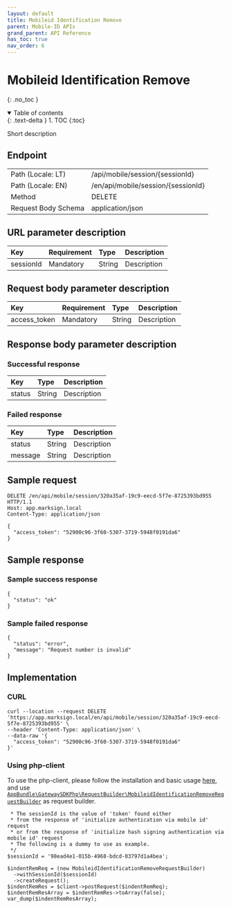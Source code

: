 ```yaml
---
layout: default
title: Mobileid Identification Remove
parent: Mobile-ID APIs
grand_parent: API Reference
has_toc: true
nav_order: 6
---
```


# Mobileid Identification Remove
{: .no_toc }

<details open markdown="block">
  <summary>
    Table of contents
  </summary>
  {: .text-delta }
1. TOC
{:toc}
</details>

Short description

## Endpoint

<table>
  <tbody>
    <tr>
      <td>Path (Locale: LT)</td>
      <td>/api/mobile/session/{sessionId}</td>
    </tr>
    <tr>
      <td>Path (Locale: EN)</td>
      <td>/en/api/mobile/session/{sessionId}</td>
    </tr>
    <tr>
      <td>Method</td>
      <td>DELETE</td>
    </tr>
    <tr>
      <td>Request Body Schema</td>
      <td>application/json</td>
    </tr>
  </tbody>
</table>

## URL parameter description

| Key | Requirement | Type | Description |
| :--- | :--- | :--- | :--- |
| sessionId | Mandatory | String | Description |

## Request body parameter description

| Key | Requirement | Type | Description |
| :--- | :--- | :--- | :--- |
| access_token | Mandatory | String | Description |



## Response body parameter description

### Successful response

| Key | Type | Description |
| :--- | :--- | :--- |
| status | String | Description |



### Failed response

| Key | Type | Description |
| :--- | :--- | :--- |
| status | String | Description |
| message | String | Description |



## Sample request

```
DELETE /en/api/mobile/session/320a35af-19c9-eecd-5f7e-8725393bd955 HTTP/1.1
Host: app.marksign.local
Content-Type: application/json

{
  "access_token": "52900c96-3f60-5307-3719-5948f0191da6"
}
```

## Sample response

### Sample success response

```
{
  "status": "ok"
}
```

### Sample failed response

```
{
  "status": "error",
  "message": "Request number is invalid"
}
```

## Implementation

### CURL

```
curl --location --request DELETE 'https://app.marksign.local/en/api/mobile/session/320a35af-19c9-eecd-5f7e-8725393bd955' \
--header 'Content-Type: application/json' \
--data-raw '{
  "access_token": "52900c96-3f60-5307-3719-5948f0191da6"
}'
```

### Using php-client

To use the php-client, please follow the installation and basic usage [here](/documentation/sdk-php-client.html#usage), and use [`AppBundle\GatewaySDKPhp\RequestBuilder\MobileidIdentificationRemoveRequestBuilder`](/documentation/class-ref/GatewaySDKPhp/RequestBuilder/MobileidIdentificationRemoveRequestBuilder.html) as request builder.

```
 * The sessionId is the value of 'token' found either
 * from the response of 'initialize authentication via mobile id' request
 * or from the response of 'initialize hash signing authentication via mobile id' request
 * The following is a dummy to use as example.
 */
$sessionId = '98ead4e1-015b-4968-bdcd-03797d1a4bea';

$indentRemReq = (new MobileidIdentificationRemoveRequestBuilder)
  ->withSessionId($sessionId)
  ->createRequest();
$indentRemRes = $client->postRequest($indentRemReq);
$indentRemResArray = $indentRemRes->toArray(false);
var_dump($indentRemResArray);
```
